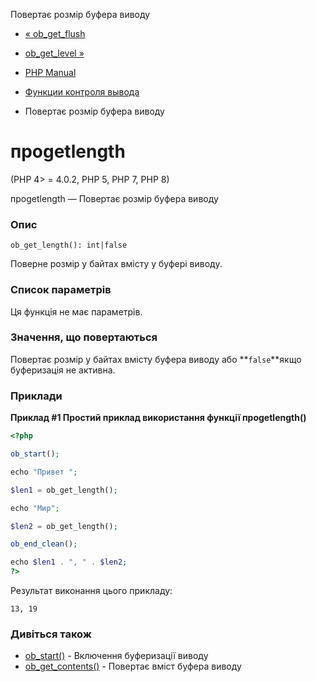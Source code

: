Повертає розмір буфера виводу

-   [« ob\_get\_flush](function.ob-get-flush.html)
    
-   [ob\_get\_level »](function.ob-get-level.html)
    
-   [PHP Manual](index.html)
    
-   [Функции контроля вывода](ref.outcontrol.html)
    
-   Повертає розмір буфера виводу
    

# проgetlength

(PHP 4> = 4.0.2, PHP 5, PHP 7, PHP 8)

проgetlength — Повертає розмір буфера виводу

### Опис

```methodsynopsis
ob_get_length(): int|false
```

Поверне розмір у байтах вмісту у буфері виводу.

### Список параметрів

Ця функція не має параметрів.

### Значення, що повертаються

Повертає розмір у байтах вмісту буфера виводу або **`false`**якщо буферизація не активна.

### Приклади

**Приклад #1 Простий приклад використання функції **проgetlength()****

```php
<?php

ob_start();

echo "Привет ";

$len1 = ob_get_length();

echo "Мир";

$len2 = ob_get_length();

ob_end_clean();

echo $len1 . ", " . $len2;
?>
```

Результат виконання цього прикладу:

```
13, 19
```

### Дивіться також

-   [ob\_start()](function.ob-start.html) - Включення буферизації виводу
-   [ob\_get\_contents()](function.ob-get-contents.html) - Повертає вміст буфера виводу